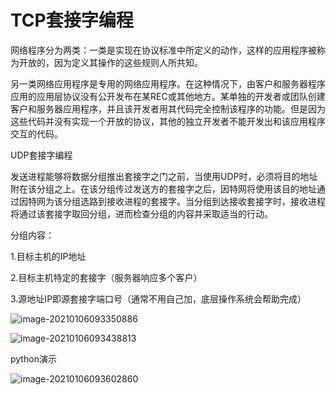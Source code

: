 # TCP套接字编程

网络程序分为两类：一类是实现在协议标准中所定义的动作，这样的应用程序被称为开放的，因为定义其操作的这些规则人所共知。

另一类网络应用程序是专用的网络应用程序。在这种情况下，由客户和服务器程序应用的应用层协议没有公开发布在某REC或其他地方。某单独的开发者或团队创建客户和服务器应用程序，并且该开发者用其代码完全控制该程序的功能。但是因为这些代码并没有实现一个开放的协议，其他的独立开发者不能开发出和该应用程序交互的代码。





UDP套接字编程

发送进程能够将数据分组推出套接字之门之前，当使用UDP时，必须将目的地址附在该分组之上。在该分组传过发送方的套接字之后，因特网将使用该目的地址通过因特网为该分组选路到接收进程的套接字。当分组到达接收套接字时，接收进程将通过该套接字取回分组，进而检查分组的内容并采取适当的行动。

分组内容：

1.目标主机的IP地址

2.目标主机特定的套接字（服务器响应多个客户）

3.源地址IP即源套接字端口号（通常不用自己加，底层操作系统会帮助完成）

![image-20210106093350886](C:\Users\Jonny\AppData\Roaming\Typora\typora-user-images\image-20210106093350886.png)

![image-20210106093438813](C:\Users\Jonny\AppData\Roaming\Typora\typora-user-images\image-20210106093438813.png)

python演示

![image-20210106093602860](C:\Users\Jonny\AppData\Roaming\Typora\typora-user-images\image-20210106093602860.png)